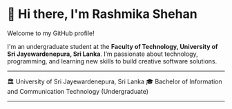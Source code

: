 # 👋 Hi there, I'm Rashmika Shehan

Welcome to my GitHub profile!  

I'm an undergraduate student at the **Faculty of Technology, University of Sri Jayewardenepura, Sri Lanka**. I’m passionate about technology, programming, and learning new skills to build creative software solutions.

---

🏛️ University of Sri Jayewardenepura, Sri Lanka
🎓 Bachelor of Information and Communication Technology (Undergraduate)

---
